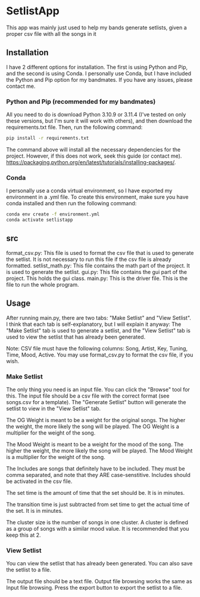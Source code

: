 # SetlistApp

This app was mainly just used to help my bands generate setlists, given a proper csv file with all the songs in it

## Installation

I have 2 different options for installation. The first is using Python and Pip, and the second is using Conda. I personally use Conda, but I have included the Python and Pip option for my bandmates. If you have any issues, please contact me.

### Python and Pip (recommended for my bandmates)

All you need to do is download Python 3.10.9 or 3.11.4 (I've tested on only these versions, but I'm sure it will work with others), and then download the requirements.txt file. Then, run the following command:

```bash
pip install -r requirements.txt
```

The command above will install all the necessary dependencies for the project. However, if this does not work, seek this guide (or contact me). <https://packaging.python.org/en/latest/tutorials/installing-packages/>.

### Conda

I personally use a conda virtual environment, so I have exported my environment in a .yml file. To create this environment, make sure you have conda installed and then run the following command:

```bash
conda env create -f environment.yml
conda activate setlistapp
```

## src

format_csv.py: This file is used to format the csv file that is used to generate the setlist. It is not necessary to run this file if the csv file is already formatted.
setlist_math.py: This file contains the math part of the project. It is used to generate the setlist.
gui.py: This file contains the gui part of the project. This holds the gui class.
main.py: This is the driver file. This is the file to run the whole program.

## Usage

After running main.py, there are two tabs: "Make Setlist" and "View Setlist". I think that each tab is self-explanatory, but I will explain it anyway: The "Make Setlist" tab is used to generate a setlist, and the "View Setlist" tab is used to view the setlist that has already been generated.

Note: CSV file must have the following columns: Song, Artist, Key, Tuning, Time, Mood, Active. You may use format_csv.py to format the csv file, if you wish.

### Make Setlist

The only thing you need is an input file. You can click the "Browse" tool for this. The input file should be a csv file with the correct format (see songs.csv for a template). The "Generate Setlist" button will generate the setlist to view in the "View Setlist" tab.

The OG Weight is meant to be a weight for the original songs. The higher the weight, the more likely the song will be played. The OG Weight is a multiplier for the weight of the song.

The Mood Weight is meant to be a weight for the mood of the song. The higher the weight, the more likely the song will be played. The Mood Weight is a multiplier for the weight of the song.

The Includes are songs that definitely have to be included. They must be comma separated, and note that they ARE case-senstitive. Includes should be activated in the csv file.

The set time is the amount of time that the set should be. It is in minutes.

The transition time is just subtracted from set time to get the actual time of the set. It is in minutes.

The cluster size is the number of songs in one cluster. A cluster is defined as a group of songs with a similar mood value. It is recommended that you keep this at 2.

### View Setlist

You can view the setlist that has already been generated. You can also save the setlist to a file.

The output file should be a text file. Output file browsing works the same as Input file browsing. Press the export button to export the setlist to a file.
